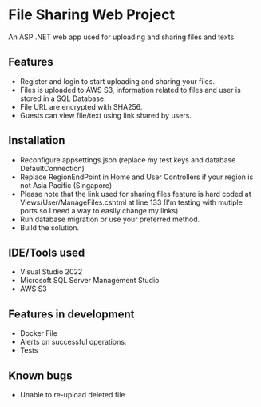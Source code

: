 # File Sharing Web Project


An ASP .NET web app used for uploading and sharing files and texts.


## Features

- Register and login to start uploading and sharing your files.
- Files is uploaded to AWS S3, information related to files and user is stored in a SQL Database.
- File URL are encrypted with SHA256.
- Guests can view file/text using link shared by users.


## Installation
- Reconfigure appsettings.json (replace my test keys and database DefaultConnection)
- Replace RegionEndPoint in Home and User Controllers if your region is not Asia Pacific (Singapore)
- Please note that the link used for sharing files feature is hard coded at Views/User/ManageFiles.cshtml at line 133 (I'm testing with mutiple ports so I need a way to easily change my links)
- Run database migration or use your preferred method.
- Build the solution.


## IDE/Tools used

- Visual Studio 2022
- Microsoft SQL Server Management Studio
- AWS S3

## Features in development

- Docker File
- Alerts on successful operations.
- Tests

## Known bugs
- Unable to re-upload deleted file 
